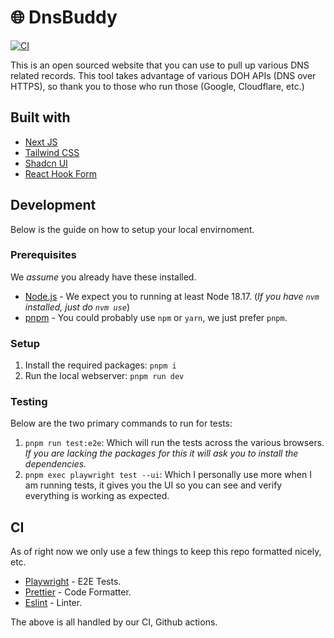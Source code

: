 # 🌐 DnsBuddy

[![CI](https://github.com/Baker/dnsbuddy.co/actions/workflows/ci.yml/badge.svg)](https://github.com/Baker/dnsbuddy.co/actions/workflows/ci.yml)

This is an open sourced website that you can use to pull up various DNS related records. This tool takes advantage of various DOH APIs (DNS over HTTPS), so thank you to those who run those (Google, Cloudflare, etc.)

## Built with

- [Next JS](https://nextjs.org/)
- [Tailwind CSS](https://tailwindcss.com/)
- [Shadcn UI](https://ui.shadcn.com)
- [React Hook Form](https://www.react-hook-form.com/)

## Development

Below is the guide on how to setup your local envirnoment.

### Prerequisites

We _assume_ you already have these installed.

- [Node.js](https://nodejs.org/en) - We expect you to running at least Node 18.17. (_If you have `nvm` installed, just do `nvm use`_)
- [pnpm](https://pnpm.io/) - You could probably use `npm` or `yarn`, we just prefer `pnpm`.

### Setup

1. Install the required packages: `pnpm i`
2. Run the local webserver: `pnpm run dev`

### Testing

Below are the two primary commands to run for tests:

1. `pnpm run test:e2e`: Which will run the tests across the various browsers. _If you are lacking the packages for this it will ask you to install the dependencies._
2. `pnpm exec playwright test --ui`: Which I personally use more when I am running tests, it gives you the UI so you can see and verify everything is working as expected.

## CI

As of right now we only use a few things to keep this repo formatted nicely, etc.

- [Playwright](https://playwright.dev/) - E2E Tests.
- [Prettier](https://prettier.io/) - Code Formatter.
- [Eslint](https://eslint.org/) - Linter.

The above is all handled by our CI, Github actions.
